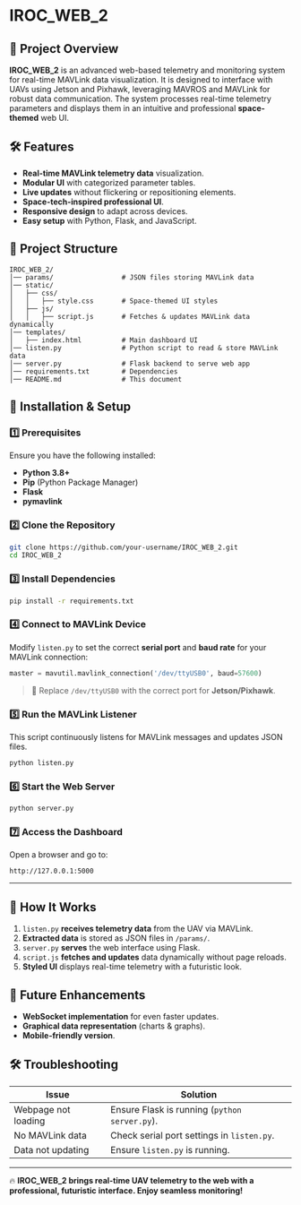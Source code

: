 # IROC_WEB_2

## 🚀 Project Overview
**IROC_WEB_2** is an advanced web-based telemetry and monitoring system for real-time MAVLink data visualization. It is designed to interface with UAVs using Jetson and Pixhawk, leveraging MAVROS and MAVLink for robust data communication. The system processes real-time telemetry parameters and displays them in an intuitive and professional **space-themed** web UI.

## 🛠 Features
- **Real-time MAVLink telemetry data** visualization.
- **Modular UI** with categorized parameter tables.
- **Live updates** without flickering or repositioning elements.
- **Space-tech-inspired professional UI**.
- **Responsive design** to adapt across devices.
- **Easy setup** with Python, Flask, and JavaScript.

## 📁 Project Structure
```
IROC_WEB_2/
│── params/                 # JSON files storing MAVLink data
│── static/
│   ├── css/
│   │   ├── style.css       # Space-themed UI styles
│   ├── js/
│   │   ├── script.js       # Fetches & updates MAVLink data dynamically
│── templates/
│   ├── index.html          # Main dashboard UI
│── listen.py               # Python script to read & store MAVLink data
│── server.py               # Flask backend to serve web app
│── requirements.txt        # Dependencies
│── README.md               # This document
```

## 🔧 Installation & Setup

### 1️⃣ Prerequisites
Ensure you have the following installed:
- **Python 3.8+**
- **Pip** (Python Package Manager)
- **Flask**
- **pymavlink**

### 2️⃣ Clone the Repository
```bash
git clone https://github.com/your-username/IROC_WEB_2.git
cd IROC_WEB_2
```

### 3️⃣ Install Dependencies
```bash
pip install -r requirements.txt
```

### 4️⃣ Connect to MAVLink Device
Modify `listen.py` to set the correct **serial port** and **baud rate** for your MAVLink connection:
```python
master = mavutil.mavlink_connection('/dev/ttyUSB0', baud=57600)
```
> 🔹 Replace `/dev/ttyUSB0` with the correct port for **Jetson/Pixhawk**.

### 5️⃣ Run the MAVLink Listener
This script continuously listens for MAVLink messages and updates JSON files.
```bash
python listen.py
```

### 6️⃣ Start the Web Server
```bash
python server.py
```

### 7️⃣ Access the Dashboard
Open a browser and go to:
```
http://127.0.0.1:5000
```

---

## 🎯 How It Works
1. `listen.py` **receives telemetry data** from the UAV via MAVLink.
2. **Extracted data** is stored as JSON files in `/params/`.
3. `server.py` **serves** the web interface using Flask.
4. `script.js` **fetches and updates** data dynamically without page reloads.
5. **Styled UI** displays real-time telemetry with a futuristic look.

## 🚀 Future Enhancements
- **WebSocket implementation** for even faster updates.
- **Graphical data representation** (charts & graphs).
- **Mobile-friendly version**.

## 🛠 Troubleshooting
| Issue | Solution |
|--------|----------|
| Webpage not loading | Ensure Flask is running (`python server.py`). |
| No MAVLink data | Check serial port settings in `listen.py`. |
| Data not updating | Ensure `listen.py` is running. |


---

🔥 **IROC_WEB_2 brings real-time UAV telemetry to the web with a professional, futuristic interface. Enjoy seamless monitoring!**

